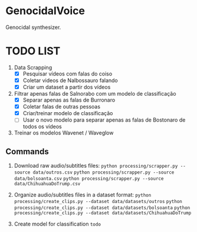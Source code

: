 
# GenocidalVoice

 Genocidal synthesizer.

# TODO LIST

1. Data Scrapping
   - [x] Pesquisar vídeos com falas do coiso
   - [x] Coletar videos de Nalbossauro falando
   - [x] Criar um dataset a partir dos vídeos
2. Filtrar apenas falas de Salnorabo com um modelo de classificação
   - [x] Separar apenas as falas de Burronaro
   - [x] Coletar falas de outras pessoas
   - [x] Criar/treinar modelo de classificação
   - [ ] Usar o novo modelo para separar apenas as falas de Bostonaro de todos os vídeos
3. Treinar os modelos Wavenet / Waveglow

## Commands

1. Download raw audio/subtitles files:
```python processing/scrapper.py --source data/outros.csv```
```python processing/scrapper.py --source data/bolsoanta.csv```
```python processing/scrapper.py --source data/ChihuahuaDoTrump.csv```

2. Organize audio/subtitles files in a dataset format:
```python processing/create_clips.py --dataset data/datasets/outros```
```python processing/create_clips.py --dataset data/datasets/bolsoanta```
```python processing/create_clips.py --dataset data/datasets/ChihuahuaDoTrump```

3. Create model for classification
```todo```
